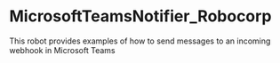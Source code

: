 # MicrosoftTeamsNotifier_Robocorp
This robot provides examples of how to send messages to an incoming webhook in Microsoft Teams
